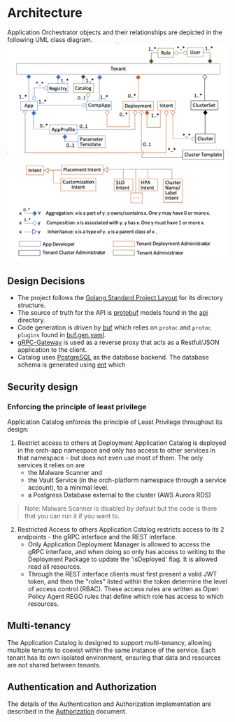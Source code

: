<!---
  SPDX-FileCopyrightText: (C) 2025 Intel Corporation
  SPDX-License-Identifier: Apache-2.0
-->
# Architecture

Application Orchestrator objects and their relationships are depicted in the following UML class diagram.
![image](./architecture.png)

## Design Decisions

* The project follows the [Golang Standard Project Layout] for its directory structure.
* The source of truth for the API is [protobuf] models found in the [api] directory.
* Code generation is driven by [buf]  which relies on `protoc` and `protoc plugins`
found in [buf.gen.yaml](../buf.gen.yaml).
* [gRPC-Gateway] is used as a reverse proxy that acts as a Restful/JSON
application to the client.
* Catalog uses [PostgreSQL] as the database backend. The database schema is generated using [ent] which

## Security design
### Enforcing the principle of least privilege

Application Catalog enforces the principle of Least Privilege throughout its design:

1. Restrict access to others at Deployment
   Application Catalog is deployed in the orch-app namespace and only has access to other services in that
namespace - but does not even use most of them.
The only services it relies on are
    - the Malware Scanner and
    - the Vault Service (in the orch-platform namespace through a service account), to a minimal level.
    - a Postgress Database external to the cluster (AWS Aurora RDS)

> Note: Malware Scanner is disabled by default but the code is there that you can run it if you want to.

2. Restricted Access to others
   Application Catalog restricts access to its 2 endpoints - the gRPC interface and the REST interface.
   - Only Application Deployment Manager is allowed to access the gRPC interface, and when doing so only
   has access to writing to the Deployment Package to update the 'isDeployed' flag. It is allowed read all resources.
   - Through the REST interface clients must first present a valid JWT token, and then the "roles" listed within the
   token determine the level of access control (RBAC). These access rules are written as Open Policy Agent REGO rules
   that define which role has access to which resources.

## Multi-tenancy
The Application Catalog is designed to support multi-tenancy, allowing multiple tenants to coexist within the same instance of the service. Each tenant has its own isolated environment, 
ensuring that data and resources are not shared between tenants.

## Authentication and Authorization
The details of the Authentication and Authorization implementation are described in the [Authorization] document.

[buf]: https://docs.buf.build/introduction
[protobuf]: https://developers.google.com/protocol-buffers
[grpc]: https://grpc.io/
[grpc-gateway]: https://grpc-ecosystem.github.io/grpc-gateway/
[openapi]: https://swagger.io/docs/specification/about/
[ent]: https://entgo.io/
[PostgreSQL]: https://www.postgresql.org/about/
[Golang Standard Project Layout]: https://github.com/golang-standards/project-layout 
[api]: ../api
[Authorization]: ./authorization.md